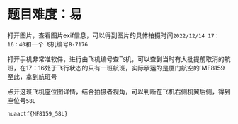 # 题目难度：易

打开图片，查看图片exif信息，可以得到图片的具体拍摄时间`2022/12/14 17：16：40`和一个飞机编号`B-7176`

打开手机非常准软件，进行由飞机编号查飞机，可以查到当时有大批提前取消的航班，在17：16处于飞行状态的只有一班航班，实际承运的是厦门航空的`MF8159至此，拿到航班号

点开这班飞机座位图详情，结合拍摄者视角，可以判断在飞机右侧机翼后侧，得到座位号`58L`

`nuaactf{MF8159_58L}`
